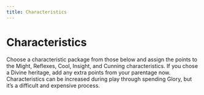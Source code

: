 ```yaml
---
title: Characteristics
---
```


# Characteristics

Choose a characteristic package from those below and assign the points to the Might, Reflexes, Cool, Insight, and Cunning characteristics. If you chose a Divine heritage, add any extra points from your parentage now. Characteristics can be increased during play through spending Glory, but it’s a difficult and expensive process.
